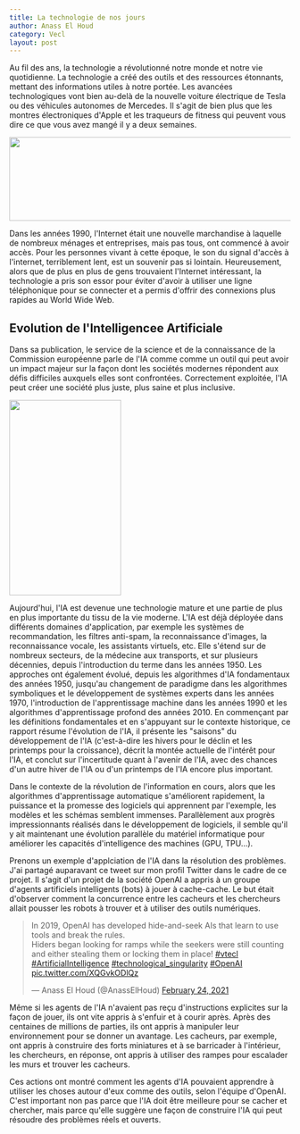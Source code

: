```yaml
---
title: La technologie de nos jours
author: Anass El Houd
category: Vecl
layout: post
---
```


Au fil des ans, la technologie a révolutionné notre monde et notre vie quotidienne. La technologie a créé des outils et des ressources étonnants, mettant des informations utiles à notre portée.
Les avancées technologiques vont bien au-delà de la nouvelle voiture électrique de Tesla ou des véhicules autonomes de Mercedes. Il s'agit de bien plus que les montres électroniques d'Apple et les traqueurs de fitness qui peuvent vous dire ce que vous avez mangé il y a deux semaines.

<img style="float: center;"  src="https://www.pandasecurity.com/fr/mediacenter/src/uploads/2020/02/pandasecurity-internet-mundo.jpg" width="550" height="150" />

Dans les années 1990, l'Internet était une nouvelle marchandise à laquelle de nombreux ménages et entreprises, mais pas tous, ont commencé à avoir accès. Pour les personnes vivant à cette époque, le son du signal d'accès à l'internet, terriblement lent, est un souvenir pas si lointain. Heureusement, alors que de plus en plus de gens trouvaient l'Internet intéressant, la technologie a pris son essor pour éviter d'avoir à utiliser une ligne téléphonique pour se connecter et a permis d'offrir des connexions plus rapides au World Wide Web.


## Evolution de l'Intelligencee Artificiale

Dans sa publication, le service de la science et de la connaissance de la Commission européenne parle de l'IA comme comme un outil qui peut avoir un impact majeur sur la façon dont les sociétés modernes répondent aux défis difficiles auxquels elles sont confrontées. Correctement exploitée, l'IA peut créer une société plus juste, plus saine et plus inclusive.

<img style="float: center;"  src="https://ec.europa.eu/jrc/sites/jrcsh/files/styles/responsive-portrait/public/120469_190028.jpg?itok=2y3iRF6K" width="200" height="350" />

Aujourd'hui, l'IA est devenue une technologie mature et une partie de plus en plus importante du tissu de la vie moderne. L'IA est déjà déployée dans différents domaines d'application, par exemple les systèmes de recommandation, les filtres anti-spam, la reconnaissance d'images, la reconnaissance vocale, les assistants virtuels, etc. Elle s'étend sur de nombreux secteurs, de la médecine aux transports, et sur plusieurs décennies, depuis l'introduction du terme dans les années 1950. Les approches ont également évolué, depuis les algorithmes d'IA fondamentaux des années 1950, jusqu'au changement de paradigme dans les algorithmes symboliques et le développement de systèmes experts dans les années 1970, l'introduction de l'apprentissage machine dans les années 1990 et les algorithmes d'apprentissage profond des années 2010. En commençant par les définitions fondamentales et en s'appuyant sur le contexte historique, ce rapport résume l'évolution de l'IA, il présente les "saisons" du développement de l'IA (c'est-à-dire les hivers pour le déclin et les printemps pour la croissance), décrit la montée actuelle de l'intérêt pour l'IA, et conclut sur l'incertitude quant à l'avenir de l'IA, avec des chances d'un autre hiver de l'IA ou d'un printemps de l'IA encore plus important.

Dans le contexte de la révolution de l'information en cours, alors que les algorithmes d'apprentissage automatique s'améliorent rapidement, la puissance et la promesse des logiciels qui apprennent par l'exemple, les modèles et les schémas semblent immenses. Parallèlement aux progrès impressionnants réalisés dans le développement de logiciels, il semble qu'il y ait maintenant une évolution parallèle du matériel informatique pour améliorer les capacités d'intelligence des machines (GPU, TPU...).

Prenons un exemple d'applciation de l'IA dans la résolution des problèmes. J'ai partagé auparavant ce tweet sur mon profil Twitter dans le cadre de ce projet. Il s'agit d'un projet de la société OpenAI a appris à un groupe d'agents artificiels intelligents (bots) à jouer à cache-cache. Le but était d'observer comment la concurrence entre les cacheurs et les chercheurs allait pousser les robots à trouver et à utiliser des outils numériques.

<blockquote class="twitter-tweet"><p lang="en" dir="ltr">In 2019, OpenAI has developed hide-and-seek AIs that learn to use tools and break the rules.<br>Hiders began looking for ramps while the seekers were still counting and either stealing them or locking them in place! <a href="https://twitter.com/hashtag/vtecl?src=hash&amp;ref_src=twsrc%5Etfw">#vtecl</a> <a href="https://twitter.com/hashtag/ArtificialIntelligence?src=hash&amp;ref_src=twsrc%5Etfw">#ArtificialIntelligence</a> <a href="https://twitter.com/hashtag/technological_singularity?src=hash&amp;ref_src=twsrc%5Etfw">#technological_singularity</a> <a href="https://twitter.com/hashtag/OpenAI?src=hash&amp;ref_src=twsrc%5Etfw">#OpenAI</a> <a href="https://t.co/XQGvkODlQz">pic.twitter.com/XQGvkODlQz</a></p>&mdash; Anass El Houd (@AnassElHoud) <a href="https://twitter.com/AnassElHoud/status/1364561483791818754?ref_src=twsrc%5Etfw">February 24, 2021</a></blockquote> <script async src="https://platform.twitter.com/widgets.js" charset="utf-8"></script>

Même si les agents de l'IA n'avaient pas reçu d'instructions explicites sur la façon de jouer, ils ont vite appris à s'enfuir et à courir après. Après des centaines de millions de parties, ils ont appris à manipuler leur environnement pour se donner un avantage. Les cacheurs, par exemple, ont appris à construire des forts miniatures et à se barricader à l'intérieur, les chercheurs, en réponse, ont appris à utiliser des rampes pour escalader les murs et trouver les cacheurs.

Ces actions ont montré comment les agents d'IA pouvaient apprendre à utiliser les choses autour d'eux comme des outils, selon l'équipe d'OpenAI. C'est important non pas parce que l'IA doit être meilleure pour se cacher et chercher, mais parce qu'elle suggère une façon de construire l'IA qui peut résoudre des problèmes réels et ouverts.


